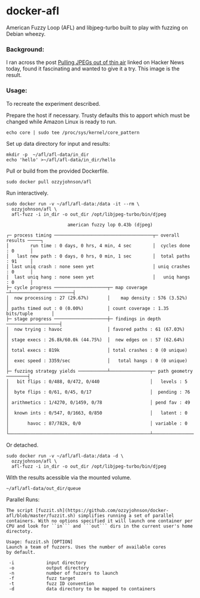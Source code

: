 docker-afl
==========

American Fuzzy Loop (AFL) and libjpeg-turbo built to play with fuzzing on Debian wheezy.

### Background:

I ran across the post [Pulling JPEGs out of thin air](http://lcamtuf.blogspot.com/2014/11/pulling-jpegs-out-of-thin-air.html) linked on Hacker News today, found it fascinating and wanted to give it a try. This image is the result.

### Usage:

To recreate the experiment described.

Prepare the host if necessary. Trusty defaults this to apport which must be changed while Amazon Linux is ready to run.

    echo core | sudo tee /proc/sys/kernel/core_pattern

Set up data directory for input and results:

    mkdir -p  ~/afl/afl-data/in_dir
    echo 'hello' >~/afl/afl-data/in_dir/hello

Pull or build from the provided Dockerfile.

    sudo docker pull ozzyjohnson/afl

Run interactively.

    sudo docker run -v ~/afl/afl-data:/data -it --rm \
      ozzyjohnson/afl \
      afl-fuzz -i in_dir -o out_dir /opt/libjpeg-turbo/bin/djpeg

                           american fuzzy lop 0.43b (djpeg)
    
    ┌─ process timing ─────────────────────────────────────┬─ overall results ─────┐
    │        run time : 0 days, 0 hrs, 4 min, 4 sec        │  cycles done : 0      │
    │   last new path : 0 days, 0 hrs, 0 min, 1 sec        │  total paths : 91     │
    │ last uniq crash : none seen yet                      │ uniq crashes : 0      │
    │  last uniq hang : none seen yet                      │   uniq hangs : 0      │
    ├─ cycle progress ────────────────────┬─ map coverage ─┴───────────────────────┤
    │  now processing : 27 (29.67%)       │    map density : 576 (3.52%)           │
    │ paths timed out : 0 (0.00%)         │ count coverage : 1.35 bits/tuple       │
    ├─ stage progress ────────────────────┼─ findings in depth ────────────────────┤
    │  now trying : havoc                 │ favored paths : 61 (67.03%)            │
    │ stage execs : 26.8k/60.0k (44.75%)  │  new edges on : 57 (62.64%)            │
    │ total execs : 819k                  │ total crashes : 0 (0 unique)           │
    │  exec speed : 3359/sec              │   total hangs : 0 (0 unique)           │
    ├─ fuzzing strategy yields ───────────┴───────────────┬─ path geometry ────────┤
    │   bit flips : 0/488, 0/472, 0/440                   │   levels : 5           │
    │  byte flips : 0/61, 0/45, 0/17                      │  pending : 76          │
    │ arithmetics : 1/4270, 0/1459, 0/78                  │ pend fav : 49          │
    │  known ints : 0/547, 0/1663, 0/850                  │   latent : 0           │
    │       havoc : 87/782k, 0/0                          │ variable : 0           │
    └─────────────────────────────────────────────────────┴────────────────────────┘

Or detached.

    sudo docker run -v ~/afl/afl-data:/data -d \
      ozzyjohnson/afl \
      afl-fuzz -i in_dir -o out_dir /opt/libjpeg-turbo/bin/djpeg

With the results acessible via the mounted volume.

    ~/afl/afl-data/out_dir/queue

Parallel Runs:

    The script [fuzzit.sh](https://github.com/ozzyjohnson/docker-afl/blob/master/fuzzit.sh) simplifies running a set of parallel containers. With no options specified it will launch one container per CPU and look for ``in``` and ```out``` dirs in the current user's home directoty.

    Usage: fuzzit.sh [OPTION]
    Launch a team of fuzzers. Uses the number of available cores
    by default.
     
     -i            input directory
     -o            output directory
     -n            number of fuzzers to launch
     -f            fuzz target
     -t            fuzz ID convention
     -d            data directory to be mapped to containers

